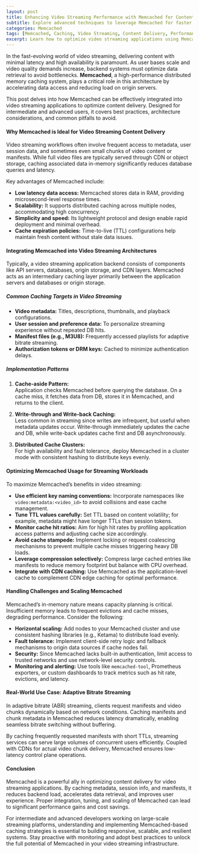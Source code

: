```yaml
---
layout: post
title: Enhancing Video Streaming Performance with Memcached for Content Delivery Optimization
subtitle: Explore advanced techniques to leverage Memcached for faster, scalable video streaming experiences
categories: Memcached
tags: [Memcached, Caching, Video Streaming, Content Delivery, Performance Optimization, Scalability, Distributed Systems]
excerpt: Learn how to optimize video streaming applications using Memcached to improve content delivery speed, reduce latency, and handle high traffic loads efficiently.
---
```

In the fast-evolving world of video streaming, delivering content with minimal latency and high availability is paramount. As user bases scale and video quality demands increase, backend systems must optimize data retrieval to avoid bottlenecks. **Memcached**, a high-performance distributed memory caching system, plays a critical role in this architecture by accelerating data access and reducing load on origin servers.

This post delves into how Memcached can be effectively integrated into video streaming applications to optimize content delivery. Designed for intermediate and advanced users, it covers best practices, architecture considerations, and common pitfalls to avoid.

#### Why Memcached is Ideal for Video Streaming Content Delivery

Video streaming workflows often involve frequent access to metadata, user session data, and sometimes even small chunks of video content or manifests. While full video files are typically served through CDN or object storage, caching associated data in-memory significantly reduces database queries and latency.

Key advantages of Memcached include:

- **Low latency data access:** Memcached stores data in RAM, providing microsecond-level response times.
- **Scalability:** It supports distributed caching across multiple nodes, accommodating high concurrency.
- **Simplicity and speed:** Its lightweight protocol and design enable rapid deployment and minimal overhead.
- **Cache expiration policies:** Time-to-live (TTL) configurations help maintain fresh content without stale data issues.

#### Integrating Memcached into Video Streaming Architectures

Typically, a video streaming application backend consists of components like API servers, databases, origin storage, and CDN layers. Memcached acts as an intermediary caching layer primarily between the application servers and databases or origin storage.

##### Common Caching Targets in Video Streaming

- **Video metadata:** Titles, descriptions, thumbnails, and playback configurations.
- **User session and preference data:** To personalize streaming experience without repeated DB hits.
- **Manifest files (e.g., M3U8):** Frequently accessed playlists for adaptive bitrate streaming.
- **Authorization tokens or DRM keys:** Cached to minimize authentication delays.

##### Implementation Patterns

1. **Cache-aside Pattern:**  
   Application checks Memcached before querying the database. On a cache miss, it fetches data from DB, stores it in Memcached, and returns to the client.

2. **Write-through and Write-back Caching:**  
   Less common in streaming since writes are infrequent, but useful when metadata updates occur. Write-through immediately updates the cache and DB, while write-back updates cache first and DB asynchronously.

3. **Distributed Cache Clusters:**  
   For high availability and fault tolerance, deploy Memcached in a cluster mode with consistent hashing to distribute keys evenly.

#### Optimizing Memcached Usage for Streaming Workloads

To maximize Memcached’s benefits in video streaming:

- **Use efficient key naming conventions:** Incorporate namespaces like `video:metadata:<video_id>` to avoid collisions and ease cache management.
- **Tune TTL values carefully:** Set TTL based on content volatility; for example, metadata might have longer TTLs than session tokens.
- **Monitor cache hit ratios:** Aim for high hit rates by profiling application access patterns and adjusting cache size accordingly.
- **Avoid cache stampede:** Implement locking or request coalescing mechanisms to prevent multiple cache misses triggering heavy DB loads.
- **Leverage compression selectively:** Compress large cached entries like manifests to reduce memory footprint but balance with CPU overhead.
- **Integrate with CDN caching:** Use Memcached as the application-level cache to complement CDN edge caching for optimal performance.

#### Handling Challenges and Scaling Memcached

Memcached’s in-memory nature means capacity planning is critical. Insufficient memory leads to frequent evictions and cache misses, degrading performance. Consider the following:

- **Horizontal scaling:** Add nodes to your Memcached cluster and use consistent hashing libraries (e.g., Ketama) to distribute load evenly.
- **Fault tolerance:** Implement client-side retry logic and fallback mechanisms to origin data sources if cache nodes fail.
- **Security:** Since Memcached lacks built-in authentication, limit access to trusted networks and use network-level security controls.
- **Monitoring and alerting:** Use tools like `memcached-tool`, Prometheus exporters, or custom dashboards to track metrics such as hit rate, evictions, and latency.

#### Real-World Use Case: Adaptive Bitrate Streaming

In adaptive bitrate (ABR) streaming, clients request manifests and video chunks dynamically based on network conditions. Caching manifests and chunk metadata in Memcached reduces latency dramatically, enabling seamless bitrate switching without buffering.

By caching frequently requested manifests with short TTLs, streaming services can serve large volumes of concurrent users efficiently. Coupled with CDNs for actual video chunk delivery, Memcached ensures low-latency control plane operations.

#### Conclusion

Memcached is a powerful ally in optimizing content delivery for video streaming applications. By caching metadata, session info, and manifests, it reduces backend load, accelerates data retrieval, and improves user experience. Proper integration, tuning, and scaling of Memcached can lead to significant performance gains and cost savings.

For intermediate and advanced developers working on large-scale streaming platforms, understanding and implementing Memcached-based caching strategies is essential to building responsive, scalable, and resilient systems. Stay proactive with monitoring and adopt best practices to unlock the full potential of Memcached in your video streaming infrastructure.
